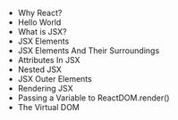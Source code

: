 * Why React?
* Hello World
* What is JSX?
* JSX Elements
* JSX Elements And Their Surroundings
* Attributes In JSX
* Nested JSX
* JSX Outer Elements
* Rendering JSX
* Passing a Variable to ReactDOM.render()
* The Virtual DOM
